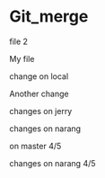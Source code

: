 # Git_merge


file 2

My file


change on local

Another change


changes on jerry

changes on narang


on master 4/5

changes on narang 4/5

